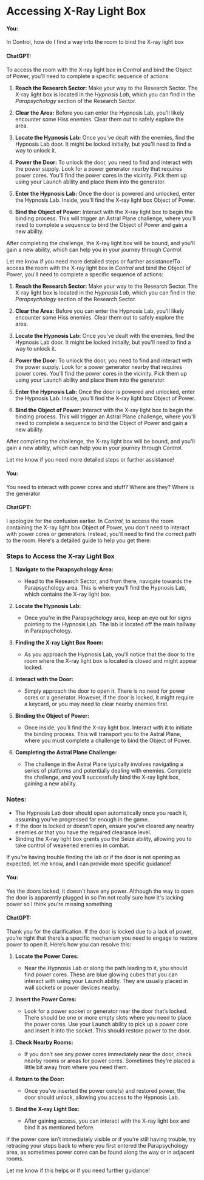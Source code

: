 # Accessing X-Ray Light Box

#### You:
In Control, how do I find a way into the room to bind the X-ray light box

#### ChatGPT:
To access the room with the X-ray light box in *Control* and bind the Object of Power, you'll need to complete a specific sequence of actions:

1. **Reach the Research Sector:** Make your way to the Research Sector. The X-ray light box is located in the *Hypnosis Lab*, which you can find in the *Parapsychology* section of the Research Sector.

2. **Clear the Area:** Before you can enter the Hypnosis Lab, you'll likely encounter some Hiss enemies. Clear them out to safely explore the area.

3. **Locate the Hypnosis Lab:** Once you've dealt with the enemies, find the Hypnosis Lab door. It might be locked initially, but you'll need to find a way to unlock it.

4. **Power the Door:** To unlock the door, you need to find and interact with the power supply. Look for a power generator nearby that requires power cores. You'll find the power cores in the vicinity. Pick them up using your Launch ability and place them into the generator.

5. **Enter the Hypnosis Lab:** Once the door is powered and unlocked, enter the Hypnosis Lab. Inside, you'll find the X-ray light box Object of Power.

6. **Bind the Object of Power:** Interact with the X-ray light box to begin the binding process. This will trigger an Astral Plane challenge, where you'll need to complete a sequence to bind the Object of Power and gain a new ability.

After completing the challenge, the X-ray light box will be bound, and you'll gain a new ability, which can help you in your journey through *Control*.

Let me know if you need more detailed steps or further assistance!To access the room with the X-ray light box in *Control* and bind the Object of Power, you'll need to complete a specific sequence of actions:

1. **Reach the Research Sector:** Make your way to the Research Sector. The X-ray light box is located in the *Hypnosis Lab*, which you can find in the *Parapsychology* section of the Research Sector.

2. **Clear the Area:** Before you can enter the Hypnosis Lab, you'll likely encounter some Hiss enemies. Clear them out to safely explore the area.

3. **Locate the Hypnosis Lab:** Once you've dealt with the enemies, find the Hypnosis Lab door. It might be locked initially, but you'll need to find a way to unlock it.

4. **Power the Door:** To unlock the door, you need to find and interact with the power supply. Look for a power generator nearby that requires power cores. You'll find the power cores in the vicinity. Pick them up using your Launch ability and place them into the generator.

5. **Enter the Hypnosis Lab:** Once the door is powered and unlocked, enter the Hypnosis Lab. Inside, you'll find the X-ray light box Object of Power.

6. **Bind the Object of Power:** Interact with the X-ray light box to begin the binding process. This will trigger an Astral Plane challenge, where you'll need to complete a sequence to bind the Object of Power and gain a new ability.

After completing the challenge, the X-ray light box will be bound, and you'll gain a new ability, which can help you in your journey through *Control*.

Let me know if you need more detailed steps or further assistance!


#### You:
You need to interact with power cores and stuff? Where are they? Where is the generator

#### ChatGPT:
I apologize for the confusion earlier. In *Control*, to access the room containing the X-ray light box Object of Power, you don't need to interact with power cores or generators. Instead, you’ll need to find the correct path to the room. Here's a detailed guide to help you get there:

### Steps to Access the X-ray Light Box

1. **Navigate to the Parapsychology Area:**
   - Head to the Research Sector, and from there, navigate towards the Parapsychology area. This is where you’ll find the Hypnosis Lab, which contains the X-ray light box.

2. **Locate the Hypnosis Lab:**
   - Once you're in the Parapsychology area, keep an eye out for signs pointing to the Hypnosis Lab. The lab is located off the main hallway in Parapsychology.

3. **Finding the X-ray Light Box Room:**
   - As you approach the Hypnosis Lab, you’ll notice that the door to the room where the X-ray light box is located is closed and might appear locked.

4. **Interact with the Door:**
   - Simply approach the door to open it. There is no need for power cores or a generator. However, if the door is locked, it might require a keycard, or you may need to clear nearby enemies first.

5. **Binding the Object of Power:**
   - Once inside, you’ll find the X-ray light box. Interact with it to initiate the binding process. This will transport you to the Astral Plane, where you must complete a challenge to bind the Object of Power.

6. **Completing the Astral Plane Challenge:**
   - The challenge in the Astral Plane typically involves navigating a series of platforms and potentially dealing with enemies. Complete the challenge, and you’ll successfully bind the X-ray light box, gaining a new ability.

### Notes:

- The Hypnosis Lab door should open automatically once you reach it, assuming you’ve progressed far enough in the game.
- If the door is locked or doesn’t open, ensure you’ve cleared any nearby enemies or that you have the required clearance level.
- Binding the X-ray light box grants you the Seize ability, allowing you to take control of weakened enemies in combat.

If you're having trouble finding the lab or if the door is not opening as expected, let me know, and I can provide more specific guidance!


#### You:
Yes the doors locked, it doesn't have any power. Although the way to open the door is apparently plugged in so I'm not really sure how it's lacking power so I think you're missing something

#### ChatGPT:
Thank you for the clarification. If the door is locked due to a lack of power, you’re right that there’s a specific mechanism you need to engage to restore power to open it. Here’s how you can resolve this:

1. **Locate the Power Cores:**
   - Near the Hypnosis Lab or along the path leading to it, you should find power cores. These are blue glowing cubes that you can interact with using your Launch ability. They are usually placed in wall sockets or power devices nearby.

2. **Insert the Power Cores:**
   - Look for a power socket or generator near the door that’s locked. There should be one or more empty slots where you need to place the power cores. Use your Launch ability to pick up a power core and insert it into the socket. This should restore power to the door.

3. **Check Nearby Rooms:**
   - If you don’t see any power cores immediately near the door, check nearby rooms or areas for power cores. Sometimes they’re placed a little bit away from where you need them.

4. **Return to the Door:**
   - Once you’ve inserted the power core(s) and restored power, the door should unlock, allowing you access to the Hypnosis Lab.

5. **Bind the X-ray Light Box:**
   - After gaining access, you can interact with the X-ray light box and bind it as mentioned before.

If the power core isn’t immediately visible or if you’re still having trouble, try retracing your steps back to where you first entered the Parapsychology area, as sometimes power cores can be found along the way or in adjacent rooms.

Let me know if this helps or if you need further guidance!
